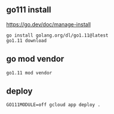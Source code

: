 
## go111 install

https://go.dev/doc/manage-install

```
go install golang.org/dl/go1.11@latest
go1.11 download
```

## go mod vendor

```
go1.11 mod vendor
```

## deploy

```
GO111MODULE=off gcloud app deploy .
```